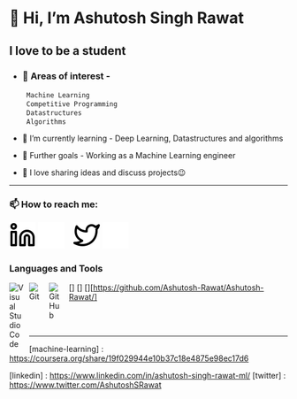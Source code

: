 # 👋 Hi, I’m Ashutosh Singh Rawat

## I love to be a student

- ### 👀 Areas of interest -

       Machine Learning
       Competitive Programming
       Datastructures
       Algorithms

- 🌱 I’m currently learning - Deep Learning, Datastructures and algorithms

- 🎈 Further goals - Working as a Machine Learning engineer

- 💞️ I love sharing ideas and discuss projects😉
---
### 📫 How to reach me:

[![linkedin](./img/linkedin-light.svg)](https://linkedin.com/in/ashutosh-singh-rawat-ml#gh-light-mode-only)
[![linkedin](./img/linkedin-dark.svg)](https://linkedin.com/in/ashutosh-singh-rawat-ml#gh-dark-mode-only)
&nbsp;&nbsp;
[![twitter](./img/twitter-light.svg)](https://twitter.com/AshutoshSRawat#gh-light-mode-only)
[![twitter](./img/twitter-dark.svg)](https://twitter.com/AshutoshSRawat#gh-dark-mode-only)
&nbsp;&nbsp;

### Languages and Tools

[<img align="left" alt="Visual Studio Code" width="26px" src="https://cdn.jsdelivr.net/gh/devicons/devicon/icons/vscode/vscode-original.svg" style="padding-right:10px;" />]
[<img align="left" alt="Git" width="26px" src="https://cdn.jsdelivr.net/gh/devicons/devicon/icons/git/git-original.svg" style="padding-right:10px;" />]
[<img align="left" alt="GitHub" width="26px" src="https://user-images.githubusercontent.com/3369400/139447912-e0f43f33-6d9f-45f8-be46-2df5bbc91289.png" style="padding-right:10px;" />][https://github.com/Ashutosh-Rawat/Ashutosh-Rawat/]

<br />
<br />

---

[machine-learning] : <https://coursera.org/share/19f029944e10b37c18e4875e98ec17d6>

[linkedin] : <https://www.linkedin.com/in/ashutosh-singh-rawat-ml/>
[twitter] : <https://www.twitter.com/AshutoshSRawat>

<!---
Ashutosh-Rawat/Ashutosh-Rawat is a ✨ special ✨ repository because its `README.md` (this file) appears on your GitHub profile.
You can click the Preview link to take a look at your changes.
--->
